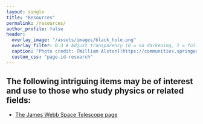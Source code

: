 ```yaml
---
layout: single
title: "Resources"
permalink: /resources/
author_profile: false
header:
  overlay_image: "/assets/images/black_hole.png"
  overlay_filter: 0.3 # Adjust transparency (0 = no darkening, 1 = fully dark)
  caption: "Photo credit: [William Alston](https://communities.springernature.com/posts/x-ray-reverberation-measurements-of-black-hole-mass-and-spin)"
  custom_css: "page-id-research"
---
```


## The following intriguing items may be of interest and use to those who study physics or related fields:
- [The James Webb Space Telescope page](https://webbtelescope.org/home)

